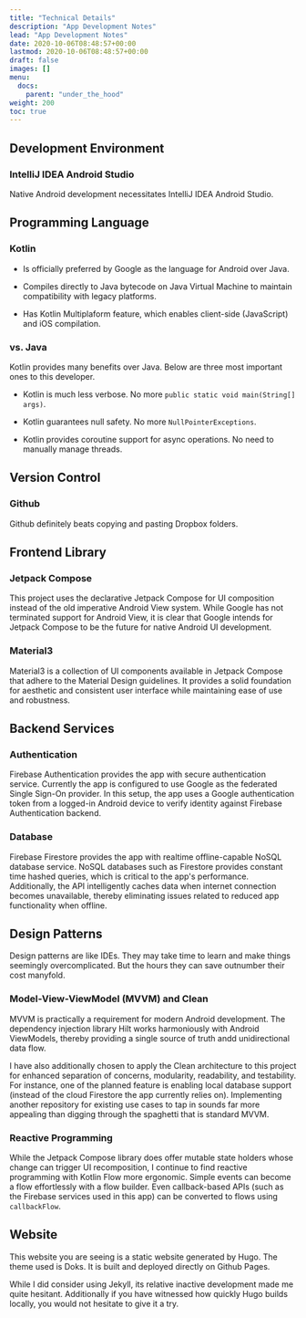```yaml
---
title: "Technical Details"
description: "App Development Notes"
lead: "App Development Notes"
date: 2020-10-06T08:48:57+00:00
lastmod: 2020-10-06T08:48:57+00:00
draft: false
images: []
menu:
  docs:
    parent: "under_the_hood"
weight: 200
toc: true
---
```


## Development Environment

### IntelliJ IDEA Android Studio

Native Android development necessitates IntelliJ IDEA Android Studio.

## Programming Language

### Kotlin

* Is officially preferred by Google as the language for Android over Java.

* Compiles directly to Java bytecode on Java Virtual Machine to maintain compatibility with legacy platforms.

* Has Kotlin Multiplaform feature, which enables client-side (JavaScript) and iOS compilation.

### vs. Java

Kotlin provides many benefits over Java. Below are three most important ones to this developer.

* Kotlin is much less verbose. No more `public static void main(String[] args)`.

* Kotlin guarantees null safety. No more `NullPointerExceptions`.

* Kotlin provides coroutine support for async operations. No need to manually manage threads.

## Version Control

### Github

Github definitely beats copying and pasting Dropbox folders.

## Frontend Library

### Jetpack Compose

This project uses the declarative Jetpack Compose for UI composition instead of the old imperative Android View system. While Google has not terminated support for Android View, it is clear that Google intends for Jetpack Compose to be the future for native Android UI development.

### Material3

Material3 is a collection of UI components available in Jetpack Compose that adhere to the Material Design guidelines. It provides a solid foundation for aesthetic and consistent user interface while maintaining ease of use and robustness.

## Backend Services

### Authentication

Firebase Authentication provides the app with secure authentication service. Currently the app is configured to use Google as the federated Single Sign-On provider. In this setup, the app uses a Google authentication token from a logged-in Android device to verify identity against Firebase Authentication backend.

### Database

Firebase Firestore provides the app with realtime offline-capable NoSQL database service. NoSQL databases such as Firestore provides constant time hashed queries, which is critical to the app's performance. Additionally, the API intelligently caches data when internet connection becomes unavailable, thereby eliminating issues related to reduced app functionality when offline.

## Design Patterns

Design patterns are like IDEs. They may take time to learn and make things seemingly overcomplicated. But the hours they can save outnumber their cost manyfold.

### Model-View-ViewModel (MVVM) and Clean

MVVM is practically a requirement for modern Android development. The dependency injection library Hilt works harmoniously with Android ViewModels, thereby providing a single source of truth andd unidirectional data flow.

I have also additionally chosen to apply the Clean architecture to this project for enhanced separation of concerns, modularity, readability, and testability. For instance, one of the planned feature is enabling local database support (instead of the cloud Firestore the app currently relies on). Implementing another repository for existing use cases to tap in sounds far more appealing than digging through the spaghetti that is standard MVVM.

### Reactive Programming

While the Jetpack Compose library does offer mutable state holders whose change can trigger UI recomposition, I continue to find reactive programming with Kotlin Flow more ergonomic. Simple events can become a flow effortlessly with a flow builder. Even callback-based APIs (such as the Firebase services used in this app) can be converted to flows using `callbackFlow`.

## Website

This website you are seeing is a static website generated by Hugo. The theme used is Doks. It is built and deployed directly on Github Pages.

While I did consider using Jekyll, its relative inactive development made me quite hesitant. Additionally if you have witnessed how quickly Hugo builds locally, you would not hesitate to give it a try.
